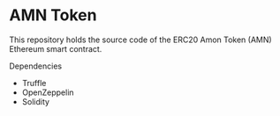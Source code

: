 # AMN Token

This repository holds the source code of the ERC20 Amon Token (AMN) Ethereum smart contract.

Dependencies
  - Truffle
  - OpenZeppelin
  - Solidity
